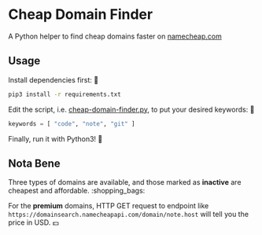 # Cheap Domain Finder

A Python helper to find cheap domains faster on [namecheap.com](https://www.namecheap.com/)


## Usage

Install dependencies first: :lipstick:

```bash
pip3 install -r requirements.txt
```

Edit the script, i.e. [cheap-domain-finder.py](cheap-domain-finder.py), to put your desired keywords: :thought_balloon:

```python
keywords = [ "code", "note", "git" ]
```

Finally, run it with Python3! :checkered_flag:


## Nota Bene

Three types of domains are available, and those marked as **inactive** are cheapest and affordable. :shopping_bags:

For the **premium** domains, HTTP GET request to endpoint like `https://domainsearch.namecheapapi.com/domain/note.host` will tell you the price in USD. :dollar:
